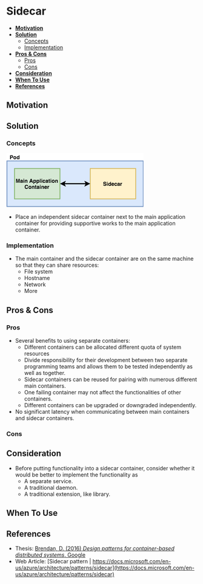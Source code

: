# Sidecar

- [**Motivation**](#motivation)
- [**Solution**](#solution)
   - [Concepts](#concepts)
   - [Implementation](#implementation)
- [**Pros & Cons**](#pros--cons)
   - [Pros](#pros)
   - [Cons](#cons)
- [**Consideration**](#consideration)
- [**When To Use**](#when-to-use)
- [**References**](#references)

## Motivation

## Solution
### Concepts
![](../../diagrams/png/sidecar_small.png)
- Place an independent sidecar container next to the main application container for providing supportive works to the main application container.

### Implementation
- The main container and the sidecar container are on the same machine so that they can share resources:
   - File system
   - Hostname
   - Network
   - More

## Pros & Cons
### Pros
- Several benefits to using separate containers:
   - Different containers can be allocated different quota of system resources
   - Divide responsibility for their development between two separate programming teams and allows them to be tested independently as well as together.
   - Sidecar containers can be reused for pairing with numerous different main containers.
   - One failing container may not affect the functionalities of other containers.
   - Different containers can be upgraded or downgraded independently.
- No significant latency when communicating between main containers and sidecar containers.
   
### Cons

## Consideration
- Before putting functionality into a sidecar container, consider whether it would be better to implement the functionality as 
  - A separate service.
  - A traditional daemon.
  - A traditional extension, like library.

## When To Use

## References
- Thesis: [Brendan, D. (2016) *Design patterns for container-based distributed systems*. Google](https://static.googleusercontent.com/media/research.google.com/en//pubs/archive/45406.pdf)
- Web Article: [Sidecar pattern | https://docs.microsoft.com/en-us/azure/architecture/patterns/sidecar](https://docs.microsoft.com/en-us/azure/architecture/patterns/sidecar)
